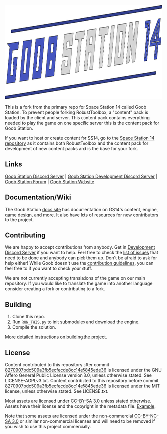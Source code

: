 <p align="center"> <img alt="Space Station 14" width="880" height="300" src="https://github.com/Goob-Station/Goob-Station/blob/master/Resources/Textures/Logo/logo.png" /></p>

This is a fork from the primary repo for Space Station 14 called Goob Station. To prevent people forking RobustToolbox, a "content" pack is loaded by the client and server. This content pack contains everything needed to play the game on one specific server this is the content pack for Goob Station.

If you want to host or create content for SS14, go to the [Space Station 14 repository](https://github.com/space-wizards/space-station-14) as it contains both RobustToolbox and the content pack for development of new content packs and is the base for your fork.

## Links

[Goob Station Discord Server](https://discord.gg/goobstation) | [Goob Station Development Discord Server](https://discord.gg/jKjyu8ttsG) | [Goob Station Forum](https://forums.goobstation.com/) | [Goob Station Website](https://goobstation.com)

## Documentation/Wiki

The Goob Station [docs site](https://docs.goobstation.com/) has documentation on GS14's content, engine, game design, and more. It also have lots of resources for new contributors to the project.

## Contributing

We are happy to accept contributions from anybody. Get in [Development Discord Server](https://discord.gg/jKjyu8ttsG) if you want to help. Feel free to check the [list of issues](https://github.com/Goob-Station/Goob-Station/issues) that need to be done and anybody can pick them up. Don't be afraid to ask for help either!
While Goob doesn't use the [contribution guidelines](https://docs.spacestation14.com/en/general-development/codebase-info/pull-request-guidelines.html), you can feel free to if you want to check your stuff.

We are not currently accepting translations of the game on our main repository. If you would like to translate the game into another language consider creating a fork or contributing to a fork.

## Building

1. Clone this repo.
2. Run `RUN_THIS.py` to init submodules and download the engine.
3. Compile the solution.

[More detailed instructions on building the project.](https://docs.goobstation.com/en/general-development/setup.html)

## License

Content contributed to this repository after commit [8270907bdc509a3fb5ecfecde8cc14e5845ede36](https://github.com/Goob-Station/Goob-Station/commit/8270907bdc509a3fb5ecfecde8cc14e5845ede36) is licensed under the GNU Affero General Public License version 3.0, unless otherwise stated. See LICENSE-AGPLv3.txt. Content contributed to this repository before commit [8270907bdc509a3fb5ecfecde8cc14e5845ede36](https://github.com/Goob-Station/Goob-Station/commit/8270907bdc509a3fb5ecfecde8cc14e5845ede36) is licensed under the MIT license, unless otherwise stated. See LICENSE.txt.

Most assets are licensed under [CC-BY-SA 3.0](https://creativecommons.org/licenses/by-sa/3.0/) unless stated otherwise. Assets have their license and the copyright in the metadata file. [Example](https://github.com/space-wizards/space-station-14/blob/master/Resources/Textures/Objects/Tools/crowbar.rsi/meta.json).

Note that some assets are licensed under the non-commercial [CC-BY-NC-SA 3.0](https://creativecommons.org/licenses/by-nc-sa/3.0/) or similar non-commercial licenses and will need to be removed if you wish to use this project commercially.
